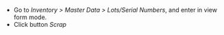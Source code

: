 - Go to *Inventory \> Master Data \> Lots/Serial Numbers*, and enter in
  view form mode.
- Click button *Scrap*
